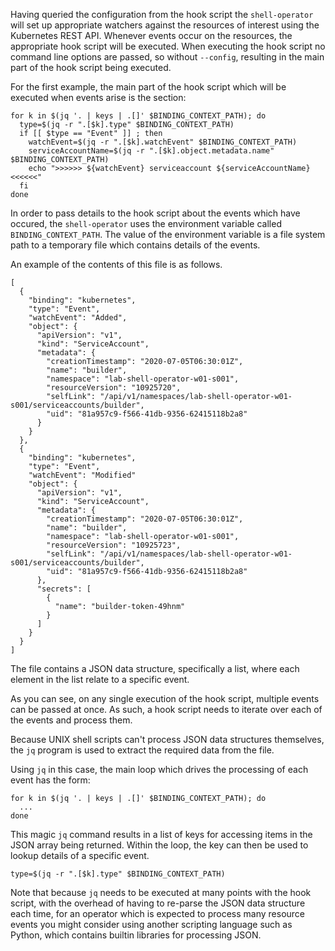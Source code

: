 Having queried the configuration from the hook script the ``shell-operator`` will set up appropriate watchers against the resources of interest using the Kubernetes REST API. Whenever events occur on the resources, the appropriate hook script will be executed. When executing the hook script no command line options are passed, so without ``--config``, resulting in the main part of the hook script being executed.

For the first example, the main part of the hook script which will be executed when events arise is the section:

```
for k in $(jq '. | keys | .[]' $BINDING_CONTEXT_PATH); do
  type=$(jq -r ".[$k].type" $BINDING_CONTEXT_PATH)
  if [[ $type == "Event" ]] ; then
    watchEvent=$(jq -r ".[$k].watchEvent" $BINDING_CONTEXT_PATH)
    serviceAccountName=$(jq -r ".[$k].object.metadata.name" $BINDING_CONTEXT_PATH)
    echo ">>>>>> ${watchEvent} serviceaccount ${serviceAccountName} <<<<<<"
  fi
done
```

In order to pass details to the hook script about the events which have occured, the ``shell-operator`` uses the environment variable called ``BINDING_CONTEXT_PATH``. The value of the environment variable is a file system path to a temporary file which contains details of the events.

An example of the contents of this file is as follows.

```
[
  {
    "binding": "kubernetes",
    "type": "Event",
    "watchEvent": "Added",
    "object": {
      "apiVersion": "v1",
      "kind": "ServiceAccount",
      "metadata": {
        "creationTimestamp": "2020-07-05T06:30:01Z",
        "name": "builder",
        "namespace": "lab-shell-operator-w01-s001",
        "resourceVersion": "10925720",
        "selfLink": "/api/v1/namespaces/lab-shell-operator-w01-s001/serviceaccounts/builder",
        "uid": "81a957c9-f566-41db-9356-62415118b2a8"
      }
    }
  },
  {
    "binding": "kubernetes",
    "type": "Event",
    "watchEvent": "Modified"
    "object": {
      "apiVersion": "v1",
      "kind": "ServiceAccount",
      "metadata": {
        "creationTimestamp": "2020-07-05T06:30:01Z",
        "name": "builder",
        "namespace": "lab-shell-operator-w01-s001",
        "resourceVersion": "10925723",
        "selfLink": "/api/v1/namespaces/lab-shell-operator-w01-s001/serviceaccounts/builder",
        "uid": "81a957c9-f566-41db-9356-62415118b2a8"
      },
      "secrets": [
        {
          "name": "builder-token-49hnm"
        }
      ]
    }
  }
]
```

The file contains a JSON data structure, specifically a list, where each element in the list relate to a specific event.

As you can see, on any single execution of the hook script, multiple events can be passed at once. As such, a hook script needs to iterate over each of the events and process them.

Because UNIX shell scripts can't process JSON data structures themselves, the ``jq`` program is used to extract the required data from the file.

Using ``jq`` in this case, the main loop which drives the processing of each event has the form:

```
for k in $(jq '. | keys | .[]' $BINDING_CONTEXT_PATH); do
  ...
done
```

This magic ``jq`` command results in a list of keys for accessing items in the JSON array being returned. Within the loop, the key can then be used to lookup details of a specific event.

```
type=$(jq -r ".[$k].type" $BINDING_CONTEXT_PATH)
```

Note that because ``jq`` needs to be executed at many points with the hook script, with the overhead of having to re-parse the JSON data structure each time, for an operator which is expected to process many resource events you might consider using another scripting language such as Python, which contains builtin libraries for processing JSON.

